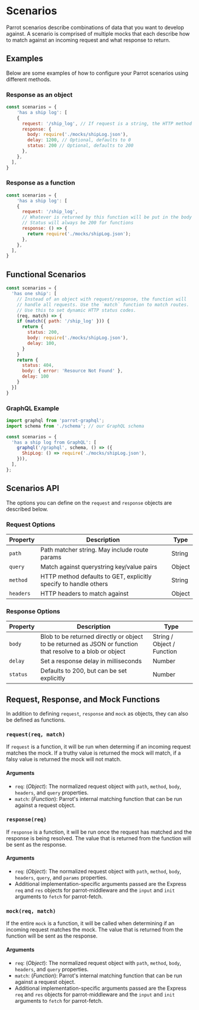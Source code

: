 # Scenarios

Parrot scenarios describe combinations of data that you want to develop against. A scenario is comprised of multiple mocks that each describe how to match against an incoming request and what response to return.

## Examples

Below are some examples of how to configure your Parrot scenarios using different methods.
### Response as an object

```js
const scenarios = {
    'has a ship log': [
    {
      request: '/ship_log', // If request is a string, the HTTP method defaults to GET
      response: {
        body: require('./mocks/shipLog.json'),
        delay: 1200, // Optional, defaults to 0
        status: 200 // Optional, defaults to 200
      },
    },
  ],
}
```

### Response as a function

```js
const scenarios = {
    'has a ship log': [
    {
      request: '/ship_log',
      // Whatever is returned by this function will be put in the body of the response
      // Status will always be 200 for functions
      response: () => {
        return require('./mocks/shipLog.json');
      },
    },
  ],
}
```

## Functional Scenarios

```js
const scenarios = {
  'has one ship': [
    // Instead of an object with request/response, the function will
    // handle all requests. Use the `match` function to match routes.
    // Use this to set dynamic HTTP status codes.
    (req, match) => {
    if (match({ path: '/ship_log' })) {
      return {
        status: 200,
        body: require('./mocks/shipLog.json'),
        delay: 100,
      }
    }
    return {
      status: 404,
      body: { error: 'Resource Not Found' },
      delay: 100
    }
  }]
}
```

### GraphQL Example

```js
import graphql from 'parrot-graphql';
import schema from './schema'; // our GraphQL schema

const scenarios = {
  'has a ship log from GraphQL': [
    graphql('/graphql', schema, () => ({
      ShipLog: () => require('./mocks/shipLog.json'),
    })),
  ],
};
```

## Scenarios API

The options you can define on the `request` and `response` objects are described below.

### Request Options

| Property  | Description                                                  | Type   |
| --------- | ------------------------------------------------------------ | ------ |
| `path`    | Path matcher string. May include route params                | String |
| `query`   | Match against querystring key/value pairs                    | Object |
| `method`  | HTTP method defaults to GET, explicitly specify to handle others | String |
| `headers` | HTTP headers to match against                                | Object |

### Response Options

| Property | Description                                                  | Type                       |
| -------- | ------------------------------------------------------------ | -------------------------- |
| `body`   | Blob to be returned directly or object to be returned as JSON or function that resolve to a blob or object | String / Object / Function |
| `delay`  | Set a response delay in milliseconds                         | Number                     |
| `status` | Defaults to 200, but can be set explicitly                   | Number                     |

## Request, Response, and Mock Functions

In addition to defining `request`, `response` and `mock` as objects, they can also be defined as functions.  

### `request(req, match)`

If `request` is a function, it will be run when determing if an incoming request matches the mock.  If a truthy value is returned the mock will match, if a falsy value is returned the mock will not match.

#### Arguments

* `req`: (*Object*): The normalized request object with `path`, `method`, `body`, `headers`, and `query` properties.
* `match`: (*Function*): Parrot's internal matching function that can be run against a request object.

### `response(req)`

If `response` is a function, it will be run once the request has matched and the response is being resolved.  The value that is returned from the function will be sent as the response.

#### Arguments

* `req`: (*Object*): The normalized request object with `path`, `method`, `body`, `headers`, `query`, and `params` properties.
* Additional implementation-specific arguments passed are the Express `req` and `res` objects for parrot-middleware and the `input` and `init` arguments to `fetch` for parrot-fetch. 

### `mock(req, match)`

If the entire `mock` is a function, it will be called when determining if an incoming request matches the mock.  The value that is returned from the function will be sent as the response.

#### Arguments

- `req`: (*Object*): The normalized request object with `path`, `method`, `body`, `headers`, and `query` properties.
- `match`: (*Function*): Parrot's internal matching function that can be run against a request object.
- Additional implementation-specific arguments passed are the Express `req` and `res` objects for parrot-middleware and the `input` and `init` arguments to `fetch` for parrot-fetch. 